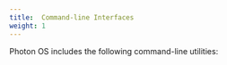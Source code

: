 ```yaml
---
title:  Command-line Interfaces
weight: 1
---
```


Photon OS includes the following command-line utilities: